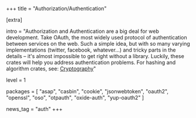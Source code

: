 +++
title = "Authorization/Authentication"

[extra]

intro = "Authorization and Authentication are a big deal for web development. Take OAuth, the most widely used protocol of authentication between services on the web. Such a simple idea, but with so many varying implementations (twitter, facebook, whatever...) and tricky parts in the details – it's almost impossible to get right without a library. Luckily, these crates will help you address authentication problems. For hashing and algorithm crates, see: [Cryptography](https://www.arewewebyet.org/topics/crypto/)"

level = 1

packages = [
  "asap",
  "casbin",
  "cookie",
  "jsonwebtoken",
  "oauth2",
  "openssl",
  "oso",
  "otpauth",
  "oxide-auth",
  "yup-oauth2"
]

news_tag = "auth"
+++
